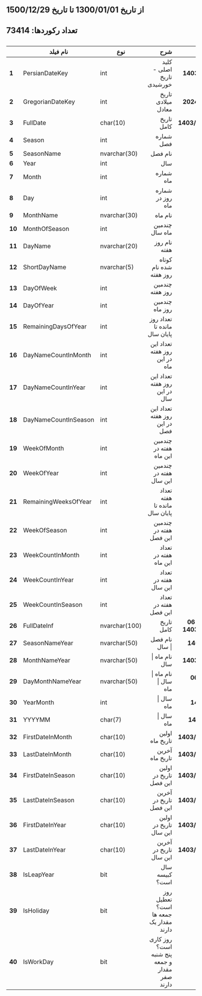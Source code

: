 ## از تاریخ 1300/01/01 تا تاریخ 1500/12/29
## تعداد رکوردها: 73414
##


|        | **نام فیلد**         | **نوع**       |                                       **شرح** |                **نمونه** |
|--------|----------------------|---------------|----------------------------------------------:|-------------------------:|
| **1**  | PersianDateKey       | int           |                     کلید اصلی - تاریخ خورشیدی |             **14030306** |
| **2**  | GregorianDateKey     | int           |                            تاریخ میلادی معادل |             **20240526** |
| **3**  | FullDate             | char(10)      |                                    تاریخ کامل |           **1403/03/06** |
| **4**  | Season               | int           |                                     شماره فصل |                    **1** |
| **5**  | SeasonName           | nvarchar(30)  |                                       نام فصل |                 **بهار** |
| **6**  | Year                 | int           |                                           سال |                 **1403** |
| **7**  | Month                | int           |                                     شماره ماه |                    **3** |
| **8**  | Day                  | int           |                              شماره روز در ماه |                    **6** |
| **9**  | MonthName            | nvarchar(30)  |                                       نام ماه |                **خرداد** |
| **10** | MonthOfSeason        | int           |                                چندمین ماه سال |                    **3** |
| **11** | DayName              | nvarchar(20)  |                                  نام روز هفته |               **يكشنبه** |
| **12** | ShortDayName         | nvarchar(5)   |                        کوتاه شده نام روز هفته |                    **ی** |
| **13** | DayOfWeek            | int           |                               چندمین روز هفته |                    **2** |
| **14** | DayOfYear            | int           |                                چندمین روز ماه |                   **68** |
| **15** | RemainingDaysOfYear  | int           |                  تعداد روز مانده تا پایان سال |                  **298** |
| **16** | DayNameCountInMonth  | int           |                 تعداد این روز هفته در این ماه |                    **4** |
| **17** | DayNameCountInYear   | int           |                 تعداد این روز هفته در این سال |                   **52** |
| **18** | DayNameCountInSeason | int           |                 تعداد این روز هفته در این فصل |                   **13** |
| **19** | WeekOfMonth          | int           |                        چندمین هفته در این ماه |                    **2** |
| **20** | WeekOfYear           | int           |                        چندمین هفته در این سال |                   **11** |
| **21** | RemainingWeeksOfYear | int           |                 تعداد هفته مانده تا پایان سال |                   **42** |
| **22** | WeekOfSeason         | int           |                        چندمین هفته در این فصل |                   **11** |
| **23** | WeekCountInMonth     | int           |                         تعداد هفته در این ماه |                    **5** |
| **24** | WeekCountInYear      | int           |                         تعداد هفته در این سال |                   **53** |
| **25** | WeekCountInSeason    | int           |                         تعداد هفته در این فصل |                   **14** |
| **26** | FullDateInf          | nvarchar(100) |                                    تاریخ کامل | **يكشنبه 06 خرداد 1403** |
| **27** | SeasonNameYear       | nvarchar(50)  |                                نام فصل \| سال |            **بهار 1403** |
| **28** | MonthNameYear        | nvarchar(50)  |                                نام ماه \| سال |           **خرداد 1403** |
| **29** | DayMonthNameYear     | nvarchar(50)  |                         نام ماه \| سال \| ماه |        **06 خرداد 1403** |
| **30** | YearMonth            | int           |                                    سال \| ماه |               **140303** |
| **31** | YYYYMM               | char(7)       |                                    سال \| ماه |              **1403/03** |
| **32** | FirstDateInMonth     | char(10)      |                               اولین تاریخ ماه |           **1403/03/01** |
| **33** | LastDateInMonth      | char(10)      |                               آخرین تاریخ ماه |           **1403/03/31** |
| **34** | FirstDateInSeason    | char(10)      |                        اولین تاریخ در این فصل |           **1403/01/01** |
| **35** | LastDateInSeason     | char(10)      |                        آخرین تاریخ در این فصل |           **1403/03/31** |
| **36** | FirstDateInYear      | char(10)      |                        اولین تاریخ در این سال |           **1403/01/01** |
| **37** | LastDateInYear       | char(10)      |                        آخرین تاریخ در این سال |           **1403/12/30** |
| **38** | IsLeapYear           | bit           |                                سال کبیسه است؟ |                    **1** |
| **39** | IsHoliday            | bit           |        روز تعطیل است؟  جمعه ها مقدار یک دارند |                    **0** |
| **40** | IsWorkDay            | bit           | روز کاری است؟ پنج شنبه و جمعه مقدار صفر دارند |                    **1** |